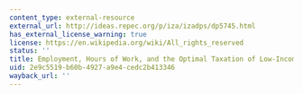 ```yaml
---
content_type: external-resource
external_url: http://ideas.repec.org/p/iza/izadps/dp5745.html
has_external_license_warning: true
license: https://en.wikipedia.org/wiki/All_rights_reserved
status: ''
title: Employment, Hours of Work, and the Optimal Taxation of Low-Income Families
uid: 2e9c5519-b60b-4927-a9e4-cedc2b413346
wayback_url: ''
---
```

